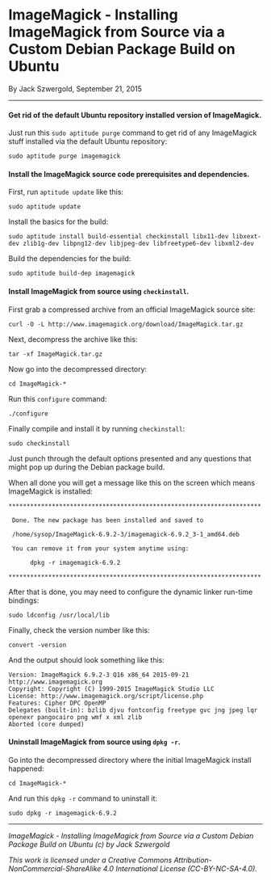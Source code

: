 # ImageMagick - Installing ImageMagick from Source via a Custom Debian Package Build on Ubuntu

By Jack Szwergold, September 21, 2015

***

#### Get rid of the default Ubuntu repository installed version of ImageMagick.

Just run this `sudo aptitude purge` command to get rid of any ImageMagick stuff installed via the default Ubuntu repository:

    sudo aptitude purge imagemagick

#### Install the ImageMagick source code prerequisites and dependencies.

First, run `aptitude update` like this:

    sudo aptitude update

Install the basics for the build:

    sudo aptitude install build-essential checkinstall libx11-dev libxext-dev zlib1g-dev libpng12-dev libjpeg-dev libfreetype6-dev libxml2-dev

Build the dependencies for the build:

    sudo aptitude build-dep imagemagick

#### Install ImageMagick from source using `checkinstall`.

First grab a compressed archive from an official ImageMagick source site:

	curl -O -L http://www.imagemagick.org/download/ImageMagick.tar.gz
	
Next, decompress the archive like this:

	tar -xf ImageMagick.tar.gz
	
Now go into the decompressed directory:

	cd ImageMagick-*
	
Run this `configure` command:

	./configure
	
Finally compile and install it by running `checkinstall`:

	sudo checkinstall

Just punch through the default options presented and any questions that might pop up during the Debian package build.

When all done you will get a message like this on the screen which means ImageMagick is installed:

	**********************************************************************
	
	 Done. The new package has been installed and saved to
	
	 /home/sysop/ImageMagick-6.9.2-3/imagemagick-6.9.2_3-1_amd64.deb
	
	 You can remove it from your system anytime using:
	
	      dpkg -r imagemagick-6.9.2
	
	**********************************************************************

After that is done, you may need to configure the dynamic linker run-time bindings:

	sudo ldconfig /usr/local/lib

Finally, check the version number like this:

    convert -version

And the output should look something like this:

	Version: ImageMagick 6.9.2-3 Q16 x86_64 2015-09-21 http://www.imagemagick.org
	Copyright: Copyright (C) 1999-2015 ImageMagick Studio LLC
	License: http://www.imagemagick.org/script/license.php
	Features: Cipher DPC OpenMP
	Delegates (built-in): bzlib djvu fontconfig freetype gvc jng jpeg lqr openexr pangocairo png wmf x xml zlib
	Aborted (core dumped)

#### Uninstall ImageMagick from source using `dpkg -r`.

Go into the decompressed directory where the initial ImageMagick install happened:

	cd ImageMagick-*

And run this `dpkg -r` command to uninstall it:

    sudo dpkg -r imagemagick-6.9.2

***

*ImageMagick - Installing ImageMagick from Source via a Custom Debian Package Build on Ubuntu (c) by Jack Szwergold*

*This work is licensed under a Creative Commons Attribution-NonCommercial-ShareAlike 4.0 International License (CC-BY-NC-SA-4.0).*